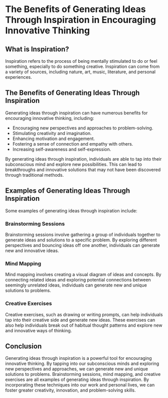 The Benefits of Generating Ideas Through Inspiration in Encouraging Innovative Thinking
========================================================================================================================================

What is Inspiration?
--------------------

Inspiration refers to the process of being mentally stimulated to do or feel something, especially to do something creative. Inspiration can come from a variety of sources, including nature, art, music, literature, and personal experiences.

The Benefits of Generating Ideas Through Inspiration
----------------------------------------------------

Generating ideas through inspiration can have numerous benefits for encouraging innovative thinking, including:

* Encouraging new perspectives and approaches to problem-solving.
* Stimulating creativity and imagination.
* Enhancing motivation and engagement.
* Fostering a sense of connection and empathy with others.
* Increasing self-awareness and self-expression.

By generating ideas through inspiration, individuals are able to tap into their subconscious mind and explore new possibilities. This can lead to breakthroughs and innovative solutions that may not have been discovered through traditional methods.

Examples of Generating Ideas Through Inspiration
------------------------------------------------

Some examples of generating ideas through inspiration include:

### Brainstorming Sessions

Brainstorming sessions involve gathering a group of individuals together to generate ideas and solutions to a specific problem. By exploring different perspectives and bouncing ideas off one another, individuals can generate new and innovative ideas.

### Mind Mapping

Mind mapping involves creating a visual diagram of ideas and concepts. By connecting related ideas and exploring potential connections between seemingly unrelated ideas, individuals can generate new and unique solutions to problems.

### Creative Exercises

Creative exercises, such as drawing or writing prompts, can help individuals tap into their creative side and generate new ideas. These exercises can also help individuals break out of habitual thought patterns and explore new and innovative ways of thinking.

Conclusion
----------

Generating ideas through inspiration is a powerful tool for encouraging innovative thinking. By tapping into our subconscious minds and exploring new perspectives and approaches, we can generate new and unique solutions to problems. Brainstorming sessions, mind mapping, and creative exercises are all examples of generating ideas through inspiration. By incorporating these techniques into our work and personal lives, we can foster greater creativity, innovation, and problem-solving skills.
